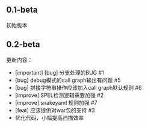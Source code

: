 ## 0.1-beta

初始版本

## 0.2-beta

更新内容：
- [important] [bug] 分支处理的BUG #1
- [bug] debug模式的call graph输出有问题 #5
- [bug] 拼接字符串操作应该加入call graph默认规则 #6
- [improve] SPEL检测逻辑需要加强 #2
- [improve] snakeyaml 规则加强 #7
- [feat] 应该提供对war包的支持 #3
- 优化代码，小幅提高扫描效率